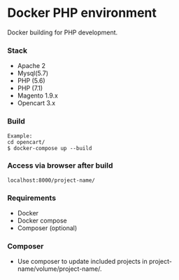 # Docker PHP environment
Docker building for PHP development.

### Stack

- Apache 2
- Mysql(5.7)
- PHP (5.6)
- PHP (7.1)
- Magento 1.9.x
- Opencart 3.x


### Build

```
Example:
cd opencart/
$ docker-compose up --build
```
### Access via browser after build

```
localhost:8000/project-name/
```


### Requirements

- Docker 
- Docker compose
- Composer (optional)

### Composer

- Use composer to update included projects in project-name/volume/project-name/.
